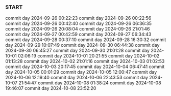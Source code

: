### START

commit day 2024-09-26 00:22:23
commit day 2024-09-26 00:22:56
commit day 2024-09-26 00:42:40
commit day 2024-09-26 06:36:35
commit day 2024-09-26 20:08:04
commit day 2024-09-26 21:01:46
commit day 2024-09-27 00:42:59
commit day 2024-09-27 06:34:43
commit day 2024-09-28 00:37:10
commit day 2024-09-28 16:30:32
commit day 2024-09-29 10:07:49
commit day 2024-09-30 06:44:38
commit day 2024-09-30 06:45:27
commit day 2024-09-30 21:01:28
commit day 2024-10-01 02:06:19
commit day 2024-10-01 20:21:55
commit day 2024-10-02 01:13:28
commit day 2024-10-02 21:01:16
commit day 2024-10-03 01:02:53
commit day 2024-10-03 20:17:45
commit day 2024-10-04 06:47:41
commit day 2024-10-05 00:01:29
commit day 2024-10-05 12:00:47
commit day 2024-10-06 12:19:40
commit day 2024-10-06 22:43:53
commit day 2024-10-07 21:54:47
commit day 2024-10-08 01:38:24
commit day 2024-10-08 19:46:07
commit day 2024-10-08 23:52:20